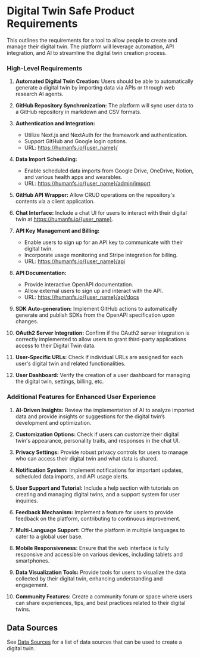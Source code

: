 # Digital Twin Safe Product Requirements

This outlines the requirements for a tool to allow people to create and manage their digital twin. The platform will leverage automation, API integration, and AI to streamline the digital twin creation process.

### High-Level Requirements
1. **Automated Digital Twin Creation:** Users should be able to automatically generate a digital twin by importing data via APIs or through web research AI agents.

2. **GitHub Repository Synchronization:** The platform will sync user data to a GitHub repository in markdown and CSV formats.

3. **Authentication and Integration:**
   - Utilize Next.js and NextAuth for the framework and authentication.
   - Support GitHub and Google login options.
   - URL: https://humanfs.io/{user_name}/

4. **Data Import Scheduling:**
   - Enable scheduled data imports from Google Drive, OneDrive, Notion, and various health apps and wearables.
   - URL: https://humanfs.io/{user_name}/admin/import

5. **GitHub API Wrapper:** Allow CRUD operations on the repository's contents via a client application.

6. **Chat Interface:** Include a chat UI for users to interact with their digital twin at https://humanfs.io/{user_name}.

7. **API Key Management and Billing:**
   - Enable users to sign up for an API key to communicate with their digital twin.
   - Incorporate usage monitoring and Stripe integration for billing.
   - URL: https://humanfs.io/{user_name}/api

8. **API Documentation:**
   - Provide interactive OpenAPI documentation.
   - Allow external users to sign up and interact with the API.
   - URL: https://humanfs.io/{user_name}/api/docs

9. **SDK Auto-generation:** Implement GitHub actions to automatically generate and publish SDKs from the OpenAPI specification upon changes.

10. **OAuth2 Server Integration:** Confirm if the OAuth2 server integration is correctly implemented to allow users to grant third-party applications access to their Digital Twin data.

11. **User-Specific URLs:** Check if individual URLs are assigned for each user's digital twin and related functionalities.

12. **User Dashboard:** Verify the creation of a user dashboard for managing the digital twin, settings, billing, etc.

### Additional Features for Enhanced User Experience
1. **AI-Driven Insights:** Review the implementation of AI to analyze imported data and provide insights or suggestions for the digital twin’s development and optimization.

2. **Customization Options:** Check if users can customize their digital twin's appearance, personality traits, and responses in the chat UI.

3. **Privacy Settings:** Provide robust privacy controls for users to manage who can access their digital twin and what data is shared.

4. **Notification System:** Implement notifications for important updates, scheduled data imports, and API usage alerts.

5. **User Support and Tutorial:** Include a help section with tutorials on creating and managing digital twins, and a support system for user inquiries.

6. **Feedback Mechanism:** Implement a feature for users to provide feedback on the platform, contributing to continuous improvement.

7. **Multi-Language Support:** Offer the platform in multiple languages to cater to a global user base.

8. **Mobile Responsiveness:** Ensure that the web interface is fully responsive and accessible on various devices, including tablets and smartphones.

9. **Data Visualization Tools:** Provide tools for users to visualize the data collected by their digital twin, enhancing understanding and engagement.

10. **Community Features:** Create a community forum or space where users can share experiences, tips, and best practices related to their digital twins.

## Data Sources

See [Data Sources](digital-twin-data-sources.md) for a list of data sources that can be used to create a digital twin.
